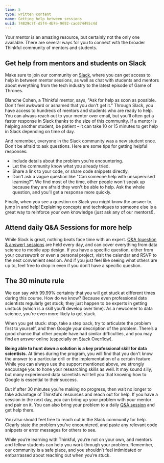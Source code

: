 ```yaml
---
time: 5
type: written content
name: Getting help between sessions
uuid: 74829c7f-d5f4-4b7e-9692-cac074495c4d
---
```


Your mentor is an amazing resource, but certainly not the only one available. There are several ways for you to connect with the broader Thinkful community of mentors and students.

## Get help from mentors and students on Slack

Make sure to join our community on [Slack](https://thinkful.slack.com/), where you can get access to help in between mentor sessions, as well as chat with students and mentors about everything from the tech industry to the latest episode of Game of Thrones.

Blanche Cohen, a Thinkful mentor, says, "Ask for help as soon as possible. Don't feel awkward or ashamed that you don't get it.” Through Slack, you have access to hundreds of mentors and students who are ready to help. You can always reach out to your mentor over email, but you'll often get a faster response in Slack thanks to the size of this community. If a mentor is helping another student, be patient – it can take 10 or 15 minutes to get help in Slack depending on time of day.

And remember, everyone in the Slack community was a new student once. Don't be afraid to ask questions. Here are some tips for getting helpful responses:

+ Include details about the problem you're encountering.
+ Let the community know what you already tried.
+ Share a link to your code, or share code snippets directly.
+ Don't ask a vague question like "Can someone help with unsupervised learning?". We find most of the time, other people won't speak up because they are afraid they won't be able to help. Ask the whole question, and you’ll get a response more quickly.

Finally, when you see a question on Slack you might know the answer to, jump in and help! Explaining concepts and techniques to someone else is a great way to reinforce your own knowledge (just ask any of our mentors!).


## Attend daily Q&A Sessions for more help

While Slack is great, nothing beats face time with an expert. [Q&A (question & answer) sessions](http://www.thinkful.com/open-sessions/qa-sessions) are held every day, and can cover everything from data science to mobile app design. If you have a specific question, either from your coursework or even a personal project, visit the calendar and RSVP to the next convenient session. And if you just feel like seeing what others are up to, feel free to drop in even if you don’t have a specific question.


## The 30 minute rule

We can say with 99.99% certainty that you will get stuck at different times during this course. How do we know? Because even professional data scientists regularly get stuck; they just happen to be experts in getting unstuck (which is a skill you’ll develop over time). As a newcomer to data science, you’re even more likely to get stuck.

When you get stuck: stop, take a step back, try to articulate the problem first to yourself, and then Google your description of the problem. There’s a good chance that other people have had similar difficulties, and you may find an answer online (especially on [Stack Overflow](http://stackoverflow.com/)).

**Being able to hunt down a solution is a key professional skill for data scientists.** At times during the program, you will find that you don't know the answer to a particular drill or the implementation of a certain feature. While you can always use the support mentioned above, we strongly encourage you to hone your researching skills as well. It may sound silly, but many experienced data scientists will tell you that knowing how to Google is essential to their success.

But if after 30 minutes you’re making no progress, then wait no longer to take advantage of Thinkful’s resources and reach out for help. If you have a session in the next day, you can bring up your problem with your mentor and pair on it. You can also bring your problem to a daily [Q&A session](http://www.thinkful.com/open-sessions/qa-sessions) and get help there.

You also should feel free to reach out in the Slack community for help. Clearly state the problem you’ve encountered, and paste any relevant code snippets or error messages for others to see.

While you’re learning with Thinkful, you’re not on your own, and mentors and fellow students can help you work through your problem. Remember, our community is a safe place, and you shouldn’t feel intimidated or embarrassed about reaching out when you’re stuck.

